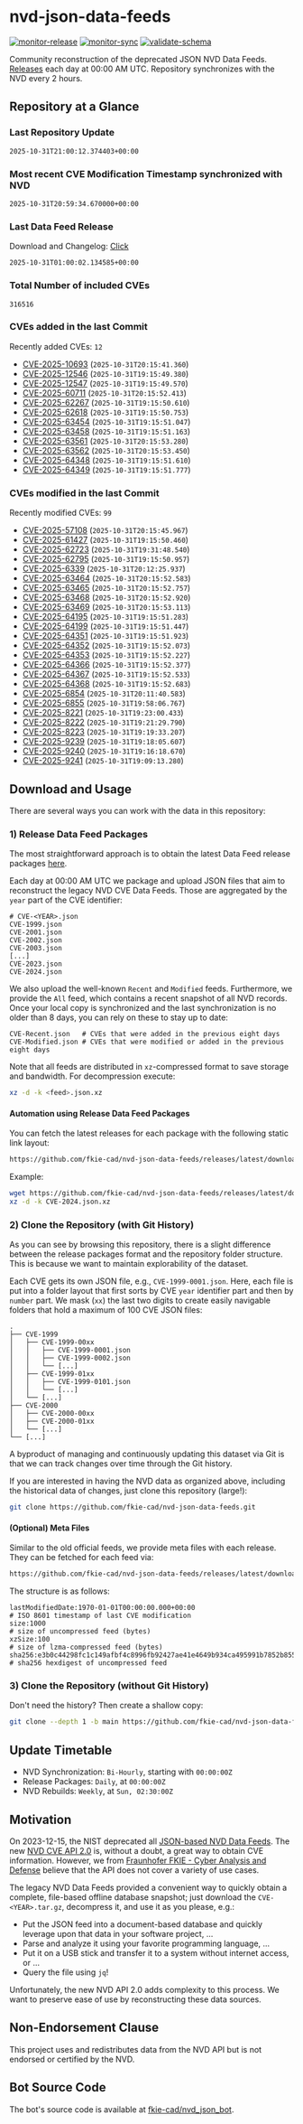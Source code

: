 # nvd-json-data-feeds

[![monitor-release](https://github.com/fkie-cad/nvd-json-data-feeds/actions/workflows/monitor_release.yml/badge.svg)](https://github.com/fkie-cad/nvd-json-data-feeds/actions/workflows/monitor_release.yml)
[![monitor-sync](https://github.com/fkie-cad/nvd-json-data-feeds/actions/workflows/monitor_sync.yml/badge.svg)](https://github.com/fkie-cad/nvd-json-data-feeds/actions/workflows/monitor_sync.yml)
[![validate-schema](https://github.com/fkie-cad/nvd-json-data-feeds/actions/workflows/validate_schema.yml/badge.svg)](https://github.com/fkie-cad/nvd-json-data-feeds/actions/workflows/validate_schema.yml)

Community reconstruction of the deprecated JSON NVD Data Feeds.
[Releases](https://github.com/fkie-cad/nvd-json-data-feeds/releases/latest) each day at 00:00 AM UTC.
Repository synchronizes with the NVD every 2 hours.

## Repository at a Glance

### Last Repository Update

```plain
2025-10-31T21:00:12.374403+00:00
```

### Most recent CVE Modification Timestamp synchronized with NVD

```plain
2025-10-31T20:59:34.670000+00:00
```

### Last Data Feed Release

Download and Changelog: [Click](https://github.com/fkie-cad/nvd-json-data-feeds/releases/latest)

```plain
2025-10-31T01:00:02.134585+00:00
```

### Total Number of included CVEs

```plain
316516
```

### CVEs added in the last Commit

Recently added CVEs: `12`

- [CVE-2025-10693](CVE-2025/CVE-2025-106xx/CVE-2025-10693.json) (`2025-10-31T20:15:41.360`)
- [CVE-2025-12546](CVE-2025/CVE-2025-125xx/CVE-2025-12546.json) (`2025-10-31T19:15:49.380`)
- [CVE-2025-12547](CVE-2025/CVE-2025-125xx/CVE-2025-12547.json) (`2025-10-31T19:15:49.570`)
- [CVE-2025-60711](CVE-2025/CVE-2025-607xx/CVE-2025-60711.json) (`2025-10-31T20:15:52.413`)
- [CVE-2025-62267](CVE-2025/CVE-2025-622xx/CVE-2025-62267.json) (`2025-10-31T19:15:50.610`)
- [CVE-2025-62618](CVE-2025/CVE-2025-626xx/CVE-2025-62618.json) (`2025-10-31T19:15:50.753`)
- [CVE-2025-63454](CVE-2025/CVE-2025-634xx/CVE-2025-63454.json) (`2025-10-31T19:15:51.047`)
- [CVE-2025-63458](CVE-2025/CVE-2025-634xx/CVE-2025-63458.json) (`2025-10-31T19:15:51.163`)
- [CVE-2025-63561](CVE-2025/CVE-2025-635xx/CVE-2025-63561.json) (`2025-10-31T20:15:53.280`)
- [CVE-2025-63562](CVE-2025/CVE-2025-635xx/CVE-2025-63562.json) (`2025-10-31T20:15:53.450`)
- [CVE-2025-64348](CVE-2025/CVE-2025-643xx/CVE-2025-64348.json) (`2025-10-31T19:15:51.610`)
- [CVE-2025-64349](CVE-2025/CVE-2025-643xx/CVE-2025-64349.json) (`2025-10-31T19:15:51.777`)


### CVEs modified in the last Commit

Recently modified CVEs: `99`

- [CVE-2025-57108](CVE-2025/CVE-2025-571xx/CVE-2025-57108.json) (`2025-10-31T20:15:45.967`)
- [CVE-2025-61427](CVE-2025/CVE-2025-614xx/CVE-2025-61427.json) (`2025-10-31T19:15:50.460`)
- [CVE-2025-62723](CVE-2025/CVE-2025-627xx/CVE-2025-62723.json) (`2025-10-31T19:31:48.540`)
- [CVE-2025-62795](CVE-2025/CVE-2025-627xx/CVE-2025-62795.json) (`2025-10-31T19:15:50.957`)
- [CVE-2025-6339](CVE-2025/CVE-2025-63xx/CVE-2025-6339.json) (`2025-10-31T20:12:25.937`)
- [CVE-2025-63464](CVE-2025/CVE-2025-634xx/CVE-2025-63464.json) (`2025-10-31T20:15:52.583`)
- [CVE-2025-63465](CVE-2025/CVE-2025-634xx/CVE-2025-63465.json) (`2025-10-31T20:15:52.757`)
- [CVE-2025-63468](CVE-2025/CVE-2025-634xx/CVE-2025-63468.json) (`2025-10-31T20:15:52.920`)
- [CVE-2025-63469](CVE-2025/CVE-2025-634xx/CVE-2025-63469.json) (`2025-10-31T20:15:53.113`)
- [CVE-2025-64195](CVE-2025/CVE-2025-641xx/CVE-2025-64195.json) (`2025-10-31T19:15:51.283`)
- [CVE-2025-64199](CVE-2025/CVE-2025-641xx/CVE-2025-64199.json) (`2025-10-31T19:15:51.447`)
- [CVE-2025-64351](CVE-2025/CVE-2025-643xx/CVE-2025-64351.json) (`2025-10-31T19:15:51.923`)
- [CVE-2025-64352](CVE-2025/CVE-2025-643xx/CVE-2025-64352.json) (`2025-10-31T19:15:52.073`)
- [CVE-2025-64353](CVE-2025/CVE-2025-643xx/CVE-2025-64353.json) (`2025-10-31T19:15:52.227`)
- [CVE-2025-64366](CVE-2025/CVE-2025-643xx/CVE-2025-64366.json) (`2025-10-31T19:15:52.377`)
- [CVE-2025-64367](CVE-2025/CVE-2025-643xx/CVE-2025-64367.json) (`2025-10-31T19:15:52.533`)
- [CVE-2025-64368](CVE-2025/CVE-2025-643xx/CVE-2025-64368.json) (`2025-10-31T19:15:52.683`)
- [CVE-2025-6854](CVE-2025/CVE-2025-68xx/CVE-2025-6854.json) (`2025-10-31T20:11:40.583`)
- [CVE-2025-6855](CVE-2025/CVE-2025-68xx/CVE-2025-6855.json) (`2025-10-31T19:58:06.767`)
- [CVE-2025-8221](CVE-2025/CVE-2025-82xx/CVE-2025-8221.json) (`2025-10-31T19:23:00.433`)
- [CVE-2025-8222](CVE-2025/CVE-2025-82xx/CVE-2025-8222.json) (`2025-10-31T19:21:29.790`)
- [CVE-2025-8223](CVE-2025/CVE-2025-82xx/CVE-2025-8223.json) (`2025-10-31T19:19:33.207`)
- [CVE-2025-9239](CVE-2025/CVE-2025-92xx/CVE-2025-9239.json) (`2025-10-31T19:18:05.607`)
- [CVE-2025-9240](CVE-2025/CVE-2025-92xx/CVE-2025-9240.json) (`2025-10-31T19:16:18.670`)
- [CVE-2025-9241](CVE-2025/CVE-2025-92xx/CVE-2025-9241.json) (`2025-10-31T19:09:13.280`)


## Download and Usage

There are several ways you can work with the data in this repository:

### 1) Release Data Feed Packages

The most straightforward approach is to obtain the latest Data Feed release packages [here](https://github.com/fkie-cad/nvd-json-data-feeds/releases/latest).

Each day at 00:00 AM UTC we package and upload JSON files that aim to reconstruct the legacy NVD CVE Data Feeds.
Those are aggregated by the `year` part of the CVE identifier:

```
# CVE-<YEAR>.json
CVE-1999.json
CVE-2001.json
CVE-2002.json
CVE-2003.json
[...]
CVE-2023.json
CVE-2024.json
```

We also upload the well-known `Recent` and `Modified` feeds.
Furthermore, we provide the `All` feed, which contains a recent snapshot of all NVD records.
Once your local copy is synchronized and the last synchronization is no older than 8 days, you can rely on these to stay up to date:

```plain
CVE-Recent.json   # CVEs that were added in the previous eight days
CVE-Modified.json # CVEs that were modified or added in the previous eight days
```

Note that all feeds are distributed in `xz`-compressed format to save storage and bandwidth.
For decompression execute:

```sh
xz -d -k <feed>.json.xz
```

#### Automation using Release Data Feed Packages

You can fetch the latest releases for each package with the following static link layout:

```sh
https://github.com/fkie-cad/nvd-json-data-feeds/releases/latest/download/CVE-<YEAR>.json.xz
```

Example:

```sh
wget https://github.com/fkie-cad/nvd-json-data-feeds/releases/latest/download/CVE-2024.json.xz
xz -d -k CVE-2024.json.xz
```

### 2) Clone the Repository (with Git History)

As you can see by browsing this repository, there is a slight difference between the release packages format and the repository folder structure.
This is because we want to maintain explorability of the dataset.

Each CVE gets its own JSON file, e.g., `CVE-1999-0001.json`.
Here, each file is put into a folder layout that first sorts by CVE `year` identifier part and then by `number` part.
We mask (`xx`) the last two digits to create easily navigable folders that hold a maximum of 100 CVE JSON files:

```plain
.
├── CVE-1999
│   ├── CVE-1999-00xx
│   │   ├── CVE-1999-0001.json
│   │   ├── CVE-1999-0002.json
│   │   └── [...]
│   ├── CVE-1999-01xx
│   │   ├── CVE-1999-0101.json
│   │   └── [...]
│   └── [...]
├── CVE-2000
│   ├── CVE-2000-00xx
│   ├── CVE-2000-01xx
│   └── [...]
└── [...]
```

A byproduct of managing and continuously updating this dataset via Git is that we can track changes over time through the Git history.

If you are interested in having the NVD data as organized above, including the historical data of changes, just clone this repository (large!):

```sh
git clone https://github.com/fkie-cad/nvd-json-data-feeds.git
```

#### (Optional) Meta Files

Similar to the old official feeds, we provide meta files with each release. They can be fetched for each feed via:

```sh
https://github.com/fkie-cad/nvd-json-data-feeds/releases/latest/download/CVE-<YEAR>.meta
```

The structure is as follows:

```plain
lastModifiedDate:1970-01-01T00:00:00.000+00:00                          # ISO 8601 timestamp of last CVE modification
size:1000                                                               # size of uncompressed feed (bytes)
xzSize:100                                                              # size of lzma-compressed feed (bytes)
sha256:e3b0c44298fc1c149afbf4c8996fb92427ae41e4649b934ca495991b7852b855 # sha256 hexdigest of uncompressed feed
```

### 3) Clone the Repository (without Git History)

Don't need the history? Then create a shallow copy:

```sh
git clone --depth 1 -b main https://github.com/fkie-cad/nvd-json-data-feeds.git
```


## Update Timetable

* NVD Synchronization: `Bi-Hourly`, starting with `00:00:00Z`
* Release Packages: `Daily`, at `00:00:00Z`
* NVD Rebuilds: `Weekly`, at `Sun, 02:30:00Z`


## Motivation

On 2023-12-15, the NIST deprecated all [JSON-based NVD Data Feeds](https://nvd.nist.gov/vuln/data-feeds#divRetirementBanner-1).
The new [NVD CVE API 2.0](https://nvd.nist.gov/developers/vulnerabilities) is, without a doubt, a great way to obtain CVE information.
However, we from [Fraunhofer FKIE - Cyber Analysis and Defense](https://www.fkie.fraunhofer.de/en/departments/cad.html) believe that the API does not cover a variety of use cases.

The legacy NVD Data Feeds provided a convenient way to quickly obtain a complete, file-based offline database snapshot; just download the `CVE-<YEAR>.tar.gz`, decompress it, and use it as you please, e.g.:

- Put the JSON feed into a document-based database and quickly leverage upon that data in your software project, ...
- Parse and analyze it using your favorite programming language, ...
- Put it on a USB stick and transfer it to a system without internet access, or ...
- Query the file using `jq`!

Unfortunately, the new NVD API 2.0 adds complexity to this process.
We want to preserve ease of use by reconstructing these data sources.

## Non-Endorsement Clause

This project uses and redistributes data from the NVD API but is not endorsed or certified by the NVD.

## Bot Source Code

The bot's source code is available at [fkie-cad/nvd\_json\_bot](https://github.com/fkie-cad/nvd_json_bot).